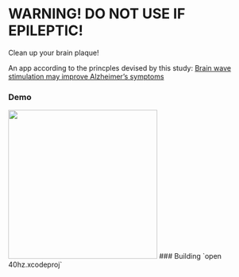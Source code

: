 # WARNING! DO NOT USE IF EPILEPTIC!

Clean up your brain plaque! 

An app according to the princples devised by this study: [Brain wave stimulation may improve Alzheimer’s symptoms](http://news.mit.edu/2019/brain-wave-stimulation-improve-alzheimers-0314)

### Demo
<img src="https://github.com/advatar/fortyhertz/raw/master/40hz.gif" width="300">
### Building
`open 40hz.xcodeproj`


